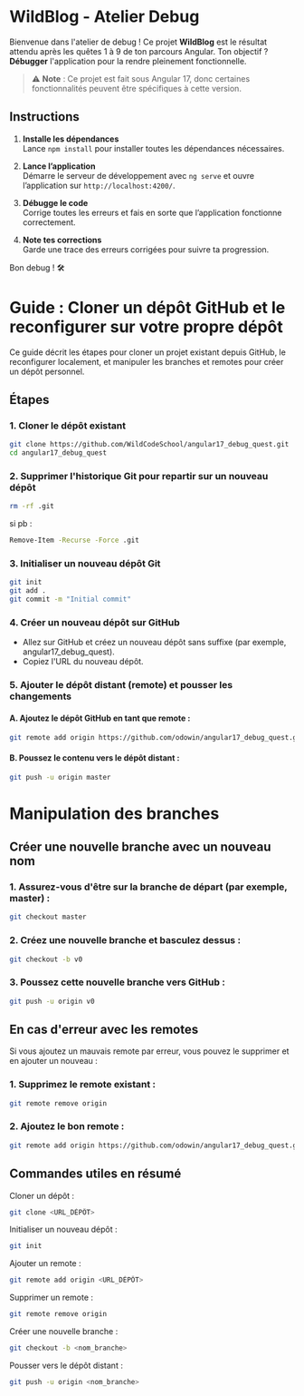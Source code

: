 # WildBlog - Atelier Debug

Bienvenue dans l'atelier de debug ! Ce projet **WildBlog** est le résultat attendu après les quêtes 1 à 9 de ton parcours Angular. Ton objectif ? **Débugger** l'application pour la rendre pleinement fonctionnelle.

> ⚠️ **Note** : Ce projet est fait sous Angular 17, donc certaines fonctionnalités peuvent être spécifiques à cette version.

## Instructions

1. **Installe les dépendances**  
   Lance `npm install` pour installer toutes les dépendances nécessaires.

2. **Lance l’application**  
   Démarre le serveur de développement avec `ng serve` et ouvre l’application sur `http://localhost:4200/`.

3. **Débugge le code**  
   Corrige toutes les erreurs et fais en sorte que l’application fonctionne correctement.

4. **Note tes corrections**  
   Garde une trace des erreurs corrigées pour suivre ta progression.

Bon debug ! 🛠️


# Guide : Cloner un dépôt GitHub et le reconfigurer sur votre propre dépôt

Ce guide décrit les étapes pour cloner un projet existant depuis GitHub, le reconfigurer localement, et manipuler les branches et remotes pour créer un dépôt personnel.

## Étapes

### 1. Cloner le dépôt existant

```bash
git clone https://github.com/WildCodeSchool/angular17_debug_quest.git
cd angular17_debug_quest
```

### 2. Supprimer l'historique Git pour repartir sur un nouveau dépôt

```bash
rm -rf .git
```
si pb :
```bash
Remove-Item -Recurse -Force .git
```

### 3. Initialiser un nouveau dépôt Git

```bash
git init
git add .
git commit -m "Initial commit"
```

### 4. Créer un nouveau dépôt sur GitHub

- Allez sur GitHub et créez un nouveau dépôt sans suffixe (par exemple, angular17_debug_quest).
- Copiez l'URL du nouveau dépôt.

### 5. Ajouter le dépôt distant (remote) et pousser les changements

#### A. Ajoutez le dépôt GitHub en tant que remote :
```bash
git remote add origin https://github.com/odowin/angular17_debug_quest.git
```
#### B. Poussez le contenu vers le dépôt distant :
```bash
git push -u origin master
```

# Manipulation des branches

## Créer une nouvelle branche avec un nouveau nom

### 1. Assurez-vous d'être sur la branche de départ (par exemple, master) :

```bash
git checkout master
```

### 2. Créez une nouvelle branche et basculez dessus :

```bash
git checkout -b v0
```

### 3. Poussez cette nouvelle branche vers GitHub :

```bash
git push -u origin v0
```

## En cas d'erreur avec les remotes
Si vous ajoutez un mauvais remote par erreur, vous pouvez le supprimer et en ajouter un nouveau :

### 1. Supprimez le remote existant :

```bash
git remote remove origin
```

### 2. Ajoutez le bon remote :

```bash
git remote add origin https://github.com/odowin/angular17_debug_quest.git
```

## Commandes utiles en résumé

Cloner un dépôt :
```bash
git clone <URL_DÉPÔT>
```
Initialiser un nouveau dépôt :
```bash
git init
```
Ajouter un remote :
```bash
git remote add origin <URL_DÉPÔT>
```
Supprimer un remote :
```bash
git remote remove origin
```
Créer une nouvelle branche :
```bash
git checkout -b <nom_branche>
```
Pousser vers le dépôt distant :
```bash
git push -u origin <nom_branche>
```
